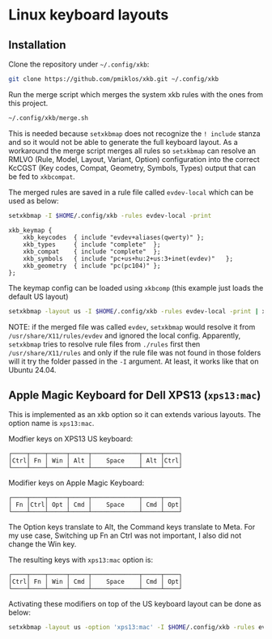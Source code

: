 # Linux keyboard layouts

## Installation

Clone the repository under `~/.config/xkb`:

```bash
git clone https://github.com/pmiklos/xkb.git ~/.config/xkb
```

Run the merge script which merges the system xkb rules with the ones from this project.

```bash
~/.config/xkb/merge.sh
```

This is needed because `setxkbmap` does not recognize the `! include` stanza and so it would not be able to generate the full keyboard layout.
As a workaround the merge script merges all rules so `setxkbmap` can resolve an RMLVO (Rule, Model, Layout, Variant, Option) configuration into the correct KcCGST (Key codes, Compat, Geometry, Symbols, Types) output that can be fed to `xkbcompat`.

The merged rules are saved in a rule file called `evdev-local` which can be used as below:

```bash
setxkbmap -I $HOME/.config/xkb -rules evdev-local -print
```
```text
xkb_keymap {
	xkb_keycodes  { include "evdev+aliases(qwerty)"	};
	xkb_types     { include "complete"	};
	xkb_compat    { include "complete"	};
	xkb_symbols   { include "pc+us+hu:2+us:3+inet(evdev)"	};
	xkb_geometry  { include "pc(pc104)"	};
};
```

The keymap config can be loaded using `xkbcomp` (this example just loads the default US layout)
```bash
setxkbmap -layout us -I $HOME/.config/xkb -rules evdev-local -print | xkbcomp -I$HOME/.config/xkb/ - $DISPLAY
```

NOTE: if the merged file was called `evdev`, `setxkbmap` would resolve it from `/usr/share/X11/rules/evdev` and ignored the local config. Apparently, `setxkbmap` tries to resolve rule files from `./rules` first then `/usr/share/X11/rules` and only if the rule file was not found in those folders will it try the folder passed in the `-I` argument. At least, it works like that on Ubuntu 24.04.

## Apple Magic Keyboard for Dell XPS13 (`xps13:mac`)

This is implemented as an xkb option so it can extends various layouts. The option name is `xps13:mac`.

Modfier keys on XPS13 US keyboard:
```monospace
┌────┬────┬─────┬─────┬─────────────┬─────┬────┐
│Ctrl│ Fn │ Win │ Alt │    Space    │ Alt │Ctrl│
└────┴────┴─────┴─────┴─────────────┴─────┴────┘
```

Modifier keys on Apple Magic Keyboard:
```monospace
┌────┬────┬─────┬─────┬─────────────┬─────┬────┐
│ Fn │Ctrl│ Opt │ Cmd │    Space    │ Cmd │ Opt│
└────┴────┴─────┴─────┴─────────────┴─────┴────┘
```

The Option keys translate to Alt, the Command keys translate to Meta. For my use case, Switching up Fn an Ctrl was not important, I also did not change the Win key.

The resulting keys with `xps13:mac` option is:

```monospace
┌────┬────┬─────┬─────┬─────────────┬─────┬────┐
│Ctrl│ Fn │ Win │ Cmd │    Space    │ Cmd │ Opt│
└────┴────┴─────┴─────┴─────────────┴─────┴────┘
```

Activating these modifiers on top of the US keyboard layout can be done as below:
```bash
setxkbmap -layout us -option 'xps13:mac' -I $HOME/.config/xkb -rules evdev-local -print | xkbcomp -I$HOME/.config/xkb/ - $DISPLAY
```

